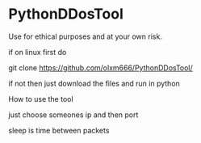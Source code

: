 # PythonDDosTool
Use for ethical purposes and at your own risk.

  if on linux first do

  git clone https://github.com/olxm666/PythonDDosTool/

  if not then just download the files and run in python

How to use the tool

  just choose someones ip and then port

  sleep is time between packets
